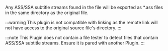 
Any ASS/SSA subtitle streams found in the file will be exported as *.ass files in the same directory as the original file.

:::warning
This plugin is not compatible with linking as the remote link will not have access to the original source file's directory.
:::

:::note
This Plugin does not contain a file tester to detect files that contain ASS/SSA subtitle streams.
Ensure it is pared with another Plugin.
:::
